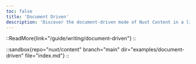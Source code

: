 ```yaml
---
toc: false
title: 'Document Driven'
description: 'Discover the document-driven mode of Nuxt Content in a live example.'
---
```


::ReadMore{link="/guide/writing/document-driven"}
::

::sandbox{repo="nuxt/content" branch="main" dir="examples/document-driven" file="index.md"}
::
